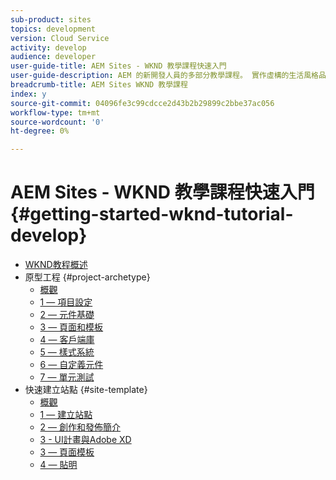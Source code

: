 ```yaml
---
sub-product: sites
topics: development
version: Cloud Service
activity: develop
audience: developer
user-guide-title: AEM Sites - WKND 教學課程快速入門
user-guide-description: AEM 的新開發人員的多部分教學課程。 實作虛構的生活風格品牌 WKND 的 AEM 網站。
breadcrumb-title: AEM Sites WKND 教學課程
index: y
source-git-commit: 04096fe3c99cdcce2d43b2b29899c2bbe37ac056
workflow-type: tm+mt
source-wordcount: '0'
ht-degree: 0%

---
```



# AEM Sites - WKND 教學課程快速入門 {#getting-started-wknd-tutorial-develop}

+ [WKND教程概述](overview.md)
+ 原型工程 {#project-archetype}
   + [概觀](./project-archetype/overview.md)
   + [1 — 項目設定](./project-archetype/project-setup.md)
   + [2 — 元件基礎](./project-archetype/component-basics.md)
   + [3 — 頁面和模板](./project-archetype/pages-templates.md)
   + [4 — 客戶端庫](./project-archetype/client-side-libraries.md)
   + [5 — 樣式系統](./project-archetype/style-system.md)
   + [6 — 自定義元件](./project-archetype/custom-component.md)
   + [7 — 單元測試](./project-archetype/unit-testing.md)
+ 快速建立站點 {#site-template}
   + [概觀](./site-template/overview.md)
   + [1 — 建立站點](./site-template/create-site.md)
   + [2 — 創作和發佈簡介](./site-template/author-content-publish.md)
   + [3 - UI計畫與Adobe XD](./site-template/ui-planning-adobe-xd.md)
   + [3 — 頁面模板](./site-template/page-templates.md)
   + [4 — 貼明](./site-template/theming.md)
